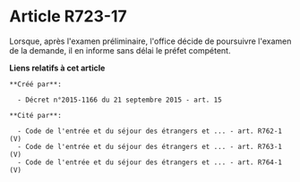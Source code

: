 # Article R723-17

Lorsque, après l'examen préliminaire, l'office décide de poursuivre l'examen de la demande, il en informe sans délai le
préfet compétent.

**Liens relatifs à cet article**

	**Créé par**:

	  - Décret n°2015-1166 du 21 septembre 2015 - art. 15

	**Cité par**:

	  - Code de l'entrée et du séjour des étrangers et ... - art. R762-1 (V)
	  - Code de l'entrée et du séjour des étrangers et ... - art. R763-1 (V)
	  - Code de l'entrée et du séjour des étrangers et ... - art. R764-1 (V)
